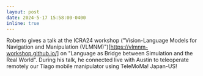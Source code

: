 ```yaml
---
layout: post
date: 2024-5-17 15:58:00-0400
inline: true
---
```


Roberto gives a talk at the ICRA24 workshop ("Vision-Language Models for Navigation and Manipulation (VLMNM)")[https://vlmnm-workshop.github.io/] on "Language as Bridge between Simulation and the Real World". During his talk, he connected live with Austin to teleoperate remotely our Tiago mobile manipulator using TeleMoMa! Japan-US!
